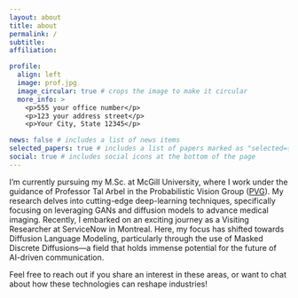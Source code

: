 ```yaml
---
layout: about
title: about
permalink: /
subtitle: 
affiliation: 

profile:
  align: left
  image: prof.jpg
  image_circular: true # crops the image to make it circular
  more_info: >
    <p>555 your office number</p>
    <p>123 your address street</p>
    <p>Your City, State 12345</p>

news: false # includes a list of news items
selected_papers: true # includes a list of papers marked as "selected={true}"
social: true # includes social icons at the bottom of the page
---
```



I’m currently pursuing my M.Sc. at McGill University, where I work under the guidance of Professor Tal Arbel in the Probabilistic Vision Group ([PVG](https://www.cim.mcgill.ca/~pvg/)). My research delves into cutting-edge deep-learning techniques, specifically focusing on leveraging GANs and diffusion models to advance medical imaging. Recently, I embarked on an exciting journey as a Visiting Researcher at ServiceNow in Montreal. Here, my focus has shifted towards Diffusion Language Modeling, particularly through the use of Masked Discrete Diffusions—a field that holds immense potential for the future of AI-driven communication.

Feel free to reach out if you share an interest in these areas, or want to chat about how these technologies can reshape industries!
